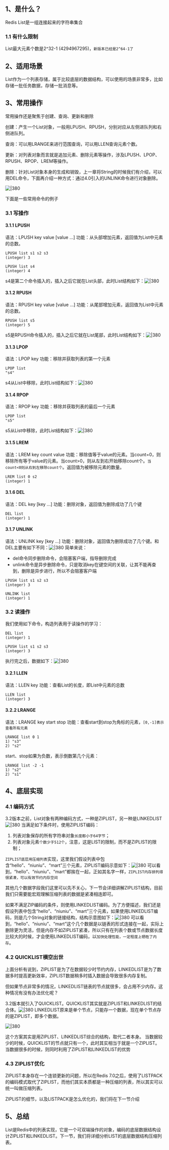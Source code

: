 
## 1、是什么？

Redis List是一组连接起来的字符串集合

### 1.1 有什么限制

List最大元素个数是2^32-1 (4294967295)，`新版本已经是2^64-1了`

## 2、适用场景

List作为一个列表存储，属于比较底层的数据结构，可以使用的场景非常多，比如存储一批任务数据，存储一批消息等。

## 3、常用操作

常用操作还是聚焦于创建、查询、更新和删除

创建：产生一个List对象，一般用LPUSH、RPUSH，分别对应从左侧进队列和右侧进队列。

查询：可以用LRANGE来进行范围查询，可以用LLEN查询元素个数。

更新：对列表对象而言就是追加元素、删除元素等操作，涉及LPUSH、LPOP、RPUSH、RPOP、LREM等操作。

删除：针对List对象本身的生成和销毁，上一章将String的时候我们有介绍，可以用DEL命令，下面再介绍一种方式：通过4.0引入的UNLINK命令进行对象删除。

![|380](https://my-obsidian-image.oss-cn-guangzhou.aliyuncs.com/2024/04/8f92589bcb571c52ebb263c8bdb2a196.png)

下面是一些常用命令的例子

### 3.1 写操作

#### 3.1.1 LPUSH

语法：LPUSH key value [value ...]
功能：从头部增加元素，返回值为List中元素的总数。

```shell
LPUSH list s1 s2 s3
(integer) 3

LPUSH list s4
(integer) 4
```

s4是第二个命令插入的，插入之后它就在List头部，此时List结构如下：![|380](https://my-obsidian-image.oss-cn-guangzhou.aliyuncs.com/2024/04/d281a5db4ef44a56a4dcaa668eb4654d.png)
#### 3.1.2 RPUSH

语法：RPUSH key value [value ...]
功能：从尾部增加元素，返回值为List中元素的总数。

```shell
RPUSH list s5
(integer) 5
```

s5是RPUSH命令插入的，插入之后它就在List尾部，此时List结构如下：![|380](https://my-obsidian-image.oss-cn-guangzhou.aliyuncs.com/2024/04/4504727a0943334742efe26d37944019.png)
#### 3.1.3 LPOP

语法：LPOP key
功能：移除并获取列表的第一个元素

```shell
LPOP list
"s4"
```

s4从List中移除，此时List结构如下：![|380](https://my-obsidian-image.oss-cn-guangzhou.aliyuncs.com/2024/04/7284e68f03987e104a6646d0aa12a3e6.png)
#### 3.1.4 RPOP

语法：RPOP key
功能：移除并获取列表的最后一个元素

```shell
LPOP list
"s5"
```

s5从List中移除，此时List结构如下：![|380](https://my-obsidian-image.oss-cn-guangzhou.aliyuncs.com/2024/04/80512ab173eaf46ccec8d8bfb09cb672.png)
#### 3.1.5 LREM

语法：LREM key count value
功能：移除值等于value的元素。当count=0，则移除所有等于value的元素。当count>0，则从左到右开始移除count个。`当count<0则从右到左移除count个`。返回值为被移除元素的数量。

```shell
LREM list 0 s2
(integer) 1
```

#### 3.1.6 DEL

语法：DEL key [key ...]
功能：删除对象，返回值为删除成功了几个键

```shell
DEL list
(integer) 1
```

#### 3.1.7 UNLINK

语法：UNLINK key [key ...]
功能：删除对象，返回值为删除成功了几个键。和DEL主要有如下不同：![|380](https://my-obsidian-image.oss-cn-guangzhou.aliyuncs.com/2024/04/d48d1e7917c3b04e1cb620be9cf20a03.png)
简单来说：
- del命令同步删除命令，会阻塞客户端，指导删除完成
- unlink命令是异步删除命令，只是取消key在键空间的关联，让其不能再查到，删除是异步进行，所以不会阻塞客户端

```shell
LPUSH list s1 s2 s3
(integer) 3

UNLINK list
(integer) 1
```

### 3.2 读操作

我们使用如下命令，构造列表用于读操作的学习：
```shell
DEL list
(integer) 1

LPUSH list s1 s2 s3
(integer) 3
```

执行完之后，数据如下：![|380](https://my-obsidian-image.oss-cn-guangzhou.aliyuncs.com/2024/04/5037d56c6f3820cf5eb072e77d1c0cae.png)
#### 3.2.1 LLEN

语法：LLEN key
功能：查看List的长度，即List中元素的总数

```shell
LLEN list
(integer) 3
```

#### 3.2.2 LRANGE

语法：LRANGE key start stop
功能：查看start到stop为角标的元素，`[0,-1]表示查看所有元素`

```shell
LRANGE list 0 1
1) "s3"
2) "s2"
```

start、stop如果为负数，表示倒数第几个元素：
```shell
LRANGE list -2 -1
1) "s2"
2) "s1"
```

## 4、底层实现

### 4.1 编码方式

3.2版本之前，List对象有两种编码方式，一种是ZIPLIST，另一种是LINKEDLIST![|380](https://my-obsidian-image.oss-cn-guangzhou.aliyuncs.com/2024/04/e402e746e2c934151d1913bc28def3ef.png)
当满足如下条件时，使用ZIPLIST编码：
1. 列表对象保存的所有字符串对象`长度都小于64字节`；
2. 列表对象元素`个数少于512个`，注意，这是LIST的限制，而不是ZIPLIST的限制；

`ZIPLIST底层用压缩列表`实现，这里我们假设列表中包含“hello”、“niuniu”、“mart”三个元素，ZIPLIST编码示意如下：![|380](https://my-obsidian-image.oss-cn-guangzhou.aliyuncs.com/2024/04/bf7ac316ae127c2e610559b683c6c044.png)
可以看到，“hello”、“niuniu”、“mart”都挨在一起，正如其名字一样，`ZIPLIST内存排列得很紧凑，可以有效节约内存空间`

其他几个数据字段我们这里可以先不关心，下一节会详细讲解ZIPLIST结构，目前我们只需要能宏观理解压缩列表的数据是紧凑相连即可。

如果不满足ZIP编码的条件，则使用LINKEDLIST编码。为了方便描述，我们还是假设列表中包含“hello”、“niuniu”、“mart”三个元素，如果使用LINKEDLIST编码，则是几个String对象的链接结构，结构示意图如下：![|380](https://my-obsidian-image.oss-cn-guangzhou.aliyuncs.com/2024/04/7f01058ef89fda8c32b288b0ba732807.png)
可以看到，“hello”、“niuniu”、“mart”这个几个数据是以链表的形式连接在一起，实际上删除更为灵活，但是内存不如ZIPLIST紧凑，所以只有在列表个数或节点数据长度比较大的时候，才会使用LINKEDLIST编码，以`加快处理性能，一定程度上牺牲了内存`。

### 4.2 QUICKLIST横空出世

上面分析有说到，ZIPLIST是为了在数据较少时节约内存，LINKEDLIST是为了数据多时提高更新效率，ZIPLIST数据稍多时插入数据会导致很多内存复制。

但如果节点非常多的情况，LINKEDLIST链表的节点就很多，会占用不少内存。这种情况有没有办法优化呢？

3.2版本就引入了QUICKLIST。QUICKLIST其实就是ZIPLIST和LINKEDLIST的结合体。![|380](https://my-obsidian-image.oss-cn-guangzhou.aliyuncs.com/2024/04/61b759acc73db2a27a2b8e1eac9ea2f5.png)
LINKEDLIST原来是单个节点，只能存一个数据，现在单个节点存的是ZIPLIST，即多个数据。

![|380](https://my-obsidian-image.oss-cn-guangzhou.aliyuncs.com/2024/04/5c20c44f9c7194c1443472d065b3a3fa.png)

这个方案其实是用ZIPLIST、LINKEDLIST综合的结构，取代二者本身。
当数据较少的时候，QUICKLIST的节点就只有一个，此时其实相当于就是一个ZIPLIST。
当数据很多的时候，则同时利用了ZIPLIST和LINKEDLIST的优势

### 4.3 ZIPLIST优化

ZIPLIST本身存在一个连锁更新的问题，所以在Redis 7.0之后，使用了LISTPACK的编码模式取代了ZIPLIST，而他们其实本质都是一种压缩的列表，所以其实可以统一叫做压缩列表。

ZIPLIST的细节，以及LISTPACK是怎么优化的，我们将在下一节介绍

## 5、总结

List是Redis中的列表实现，它是一个可双端操作的对象，编码的底层数据结构设计ZIPLIST和LINKEDLIST。下一节，我们将详细分析LIST的底层数据结构压缩列表。